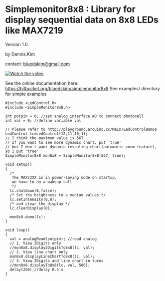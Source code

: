 Simplemonitor8x8 : Library for display sequential data on 8x8 LEDs like MAX7219
============

Version 1.0

by Dennis.Kim

contact: bluedskim@gmail.com

[![Watch the video](https://bluedskim.github.io/images/Simplemonitor8x8-Library-for-display-sequential-data-on-8x8-LEDs-like-MAX7219-YouTube.png)](https://youtu.be/5ZV1Uxi8g60)


See the online documentation here: https://bitbucket.org/bluedskim/simplemonitor8x8
See examples/ directory for simple examples

	#include <LedControl.h>
	#include <SimpleMonitor8x8.h>

	int potpin = 0; //set analog interface #0 to connect photocell
	int val = 0; //define variable val

	// Please refer to http://playground.arduino.cc/Main/LedControlDemos
	LedControl lc=LedControl(12,11,10,1);
	// I think the maximum value is 567
	// If you want to see more dynamic chart, put 'true'
	// but I don't want dynamic rescaling chart(automatic zoom feature), so I put 'true'
	SimpleMonitor8x8 mon8x8 = SimpleMonitor8x8(567, true);

	void setup()
	{
	  /*
	   The MAX72XX is in power-saving mode on startup,
	   we have to do a wakeup call
	   */
	  lc.shutdown(0,false);
	  /* Set the brightness to a medium values */
	  lc.setIntensity(0,8);
	  /* and clear the display */
	  lc.clearDisplay(0);
		
	  mon8x8.demo(lc);  
	}

	void loop()
	{
	  val = analogRead(potpin); //read analog
	  // 1. View 2Digits only 
	  //mon8x8.display2DigitsTo8x8(lc, val);
	  // 2. View line chart only 
	  mon8x8.displayLineChartTo8x8(lc, val);
	  // 3. View 2Digits and line chart in turns
	  //mon8x8.displayTo8x8(lc, val, 500);  
	  delay(250);//delay 0.5 s
	}
